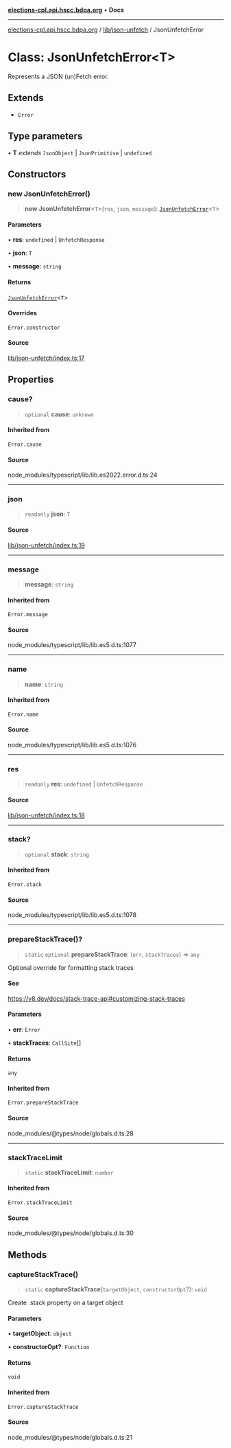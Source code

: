 [**elections-cpl.api.hscc.bdpa.org**](../../../README.md) • **Docs**

***

[elections-cpl.api.hscc.bdpa.org](../../../README.md) / [lib/json-unfetch](../README.md) / JsonUnfetchError

# Class: JsonUnfetchError\<T\>

Represents a JSON (un)Fetch error.

## Extends

- `Error`

## Type parameters

• **T** *extends* `JsonObject` \| `JsonPrimitive` \| `undefined`

## Constructors

### new JsonUnfetchError()

> **new JsonUnfetchError**\<`T`\>(`res`, `json`, `message`): [`JsonUnfetchError`](JsonUnfetchError.md)\<`T`\>

#### Parameters

• **res**: `undefined` \| `UnfetchResponse`

• **json**: `T`

• **message**: `string`

#### Returns

[`JsonUnfetchError`](JsonUnfetchError.md)\<`T`\>

#### Overrides

`Error.constructor`

#### Source

[lib/json-unfetch/index.ts:17](https://github.com/nhscc/elections_cpl.api.hscc.bdpa.org/blob/46ed5b306a3fd199be2bd28706c3da03542c6da3/lib/json-unfetch/index.ts#L17)

## Properties

### cause?

> `optional` **cause**: `unknown`

#### Inherited from

`Error.cause`

#### Source

node\_modules/typescript/lib/lib.es2022.error.d.ts:24

***

### json

> `readonly` **json**: `T`

#### Source

[lib/json-unfetch/index.ts:19](https://github.com/nhscc/elections_cpl.api.hscc.bdpa.org/blob/46ed5b306a3fd199be2bd28706c3da03542c6da3/lib/json-unfetch/index.ts#L19)

***

### message

> **message**: `string`

#### Inherited from

`Error.message`

#### Source

node\_modules/typescript/lib/lib.es5.d.ts:1077

***

### name

> **name**: `string`

#### Inherited from

`Error.name`

#### Source

node\_modules/typescript/lib/lib.es5.d.ts:1076

***

### res

> `readonly` **res**: `undefined` \| `UnfetchResponse`

#### Source

[lib/json-unfetch/index.ts:18](https://github.com/nhscc/elections_cpl.api.hscc.bdpa.org/blob/46ed5b306a3fd199be2bd28706c3da03542c6da3/lib/json-unfetch/index.ts#L18)

***

### stack?

> `optional` **stack**: `string`

#### Inherited from

`Error.stack`

#### Source

node\_modules/typescript/lib/lib.es5.d.ts:1078

***

### prepareStackTrace()?

> `static` `optional` **prepareStackTrace**: (`err`, `stackTraces`) => `any`

Optional override for formatting stack traces

#### See

https://v8.dev/docs/stack-trace-api#customizing-stack-traces

#### Parameters

• **err**: `Error`

• **stackTraces**: `CallSite`[]

#### Returns

`any`

#### Inherited from

`Error.prepareStackTrace`

#### Source

node\_modules/@types/node/globals.d.ts:28

***

### stackTraceLimit

> `static` **stackTraceLimit**: `number`

#### Inherited from

`Error.stackTraceLimit`

#### Source

node\_modules/@types/node/globals.d.ts:30

## Methods

### captureStackTrace()

> `static` **captureStackTrace**(`targetObject`, `constructorOpt`?): `void`

Create .stack property on a target object

#### Parameters

• **targetObject**: `object`

• **constructorOpt?**: `Function`

#### Returns

`void`

#### Inherited from

`Error.captureStackTrace`

#### Source

node\_modules/@types/node/globals.d.ts:21
